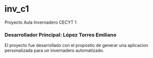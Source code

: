 # inv_c1
Proyecto Aula Invernadero CECYT 1
### Desarrollador Principal: López Torres Emiliano
El proyecto fue desarrollado con el propostio de generar una aplicacion personalizada para un invernadero automatizado. 
